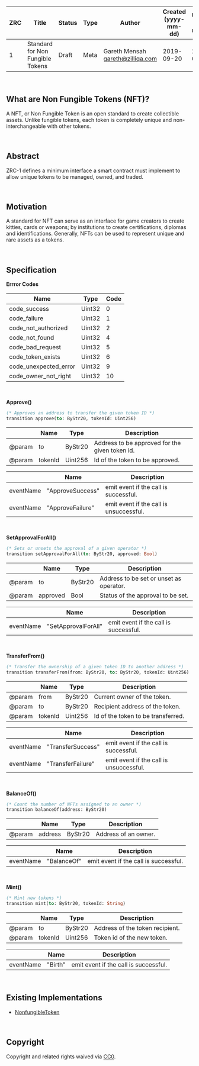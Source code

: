 
|  ZRC | Title | Status| Type | Author | Created (yyyy-mm-dd) | Updated (yyyy-mm-dd)
|--|--|--|--| -- | -- | -- |
| 1  | Standard for Non Fungible Tokens | Draft | Meta  | Gareth Mensah <gareth@zilliqa.com> | 2019-09-20 | 2019-09-20 

<br/> 

## What are Non Fungible Tokens (NFT)?

A NFT, or Non Fungible Token is an open standard to create collectible assets. Unlike fungible tokens, each token is completely unique and non-interchangeable with other tokens.

<br/>

## Abstract 

ZRC-1 defines a minimum interface a smart contract must implement to allow unique tokens to be managed, owned, and traded.

<br/>

## Motivation

A standard for NFT can serve as an interface for game creators to create kitties, cards or weapons; by institutions to create certifications, diplomas and identifications. Generally, NFTs can be used to represent unique and rare assets as a tokens.

<br/>

## Specification

**Errror Codes**

| Name | Type | Code 
|--|--|--|
| code_success | Uint32 | 0  
| code_failure | Uint32 | 1  
| code_not_authorized | Uint32 | 2  
| code_not_found | Uint32 | 4  
| code_bad_request | Uint32 | 5  
| code_token_exists | Uint32 | 6  
| code_unexpected_error | Uint32 | 9  
| code_owner_not_right | Uint32 | 10

<br/>

**Approve()**

```ocaml
(* Approves an address to transfer the given token ID *)
transition approve(to: ByStr20, tokenId: Uint256)
```

|  | Name | Type| Description
|--|--|--|--|
| @param | to | ByStr20 | Address to be approved for the given token id. |
| @param | tokenId | Uint256 | Id of the token to be approved. |

|  | Name | Description
|--|--|--|
| eventName | "ApproveSuccess" | emit event if the call is successful. |
| eventName | "ApproveFailure" | emit event if the call is unsuccessful. |

<br/>

**SetApprovalForAll()**

```ocaml
(* Sets or unsets the approval of a given operator *)
transition setApprovalForAll(to: ByStr20, approved: Bool)
```

|  | Name | Type| Description
|--|--|--|--|
| @param | to | ByStr20 | Address to be set or unset as operator. |
| @param | approved | Bool | Status of the approval to be set. |

|  | Name | Description
|--|--|--|
| eventName | "SetApprovalForAll" | emit event if the call is successful. |

<br/>

**TransferFrom()**

```ocaml
(* Transfer the ownership of a given token ID to another address *)
transition transferFrom(from: ByStr20, to: ByStr20, tokenId: Uint256)
```

|  | Name | Type| Description
|--|--|--|--|
| @param | from | ByStr20 | Current owner of the token. |
| @param | to | ByStr20 | Recipient address of the token. |
| @param | tokenId | Uint256 | Id of the token to be transferred. |

|  | Name | Description
|--|--|--|
| eventName | "TransferSuccess" | emit event if the call is successful. |
| eventName | "TransferFailure" | emit event if the call is unsuccessful. |

<br/>

**BalanceOf()**

```ocaml
(* Count the number of NFTs assigned to an owner *)
transition balanceOf(address: ByStr20)
```

|  | Name | Type| Description
|--|--|--|--|
| @param | address | ByStr20 | Address of an owner. |

|  | Name | Description
|--|--|--|
| eventName | "BalanceOf" | emit event if the call is successful. |

<br/>

**Mint()**

```ocaml
(* Mint new tokens *)
transition mint(to: ByStr20, tokenId: String)
```

|  | Name | Type| Description
|--|--|--|--|
| @param | to | ByStr20 | Address of the token recipient. |
| @param | tokenId | Uint256 | Token id of the new token. |

|  | Name | Description
|--|--|--|
| eventName | "Birth" | emit event if the call is successful. |

<br/>

## Existing Implementations

* [NonfungibleToken](https://github.com/Zilliqa/scilla/blob/master/tests/contracts/nonfungible-token.scilla)

<br/>

## Copyright

Copyright and related rights waived via [CC0](https://creativecommons.org/publicdomain/zero/1.0/).
